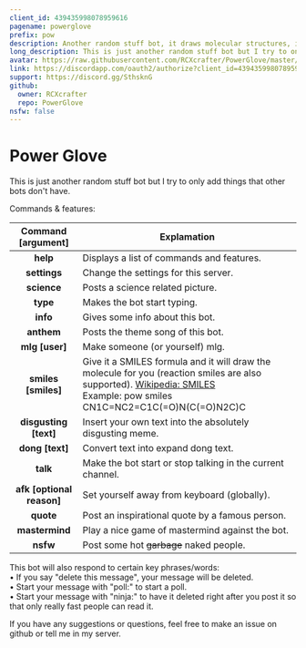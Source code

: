 ```yaml
---
client_id: 439435998078959616
pagename: powerglove
prefix: pow
description: Another random stuff bot, it draws molecular structures, it creates memes and you can talk to it.
long_description: This is just another random stuff bot but I try to only add things that other bots don't have. If you have any suggestions or questions, feel free to make an issue on github or tell me in my server.
avatar: https://raw.githubusercontent.com/RCXcrafter/PowerGlove/master/power%20glove.png
link: https://discordapp.com/oauth2/authorize?client_id=439435998078959616&scope=bot&permissions=104332352
support: https://discord.gg/SthsknG
github:
  owner: RCXcrafter
  repo: PowerGlove
nsfw: false
---
```


# Power Glove  
This is just another random stuff bot but I try to only add things that other bots don't have.

Commands & features:  

|Command [argument]|Explamation|
|:-----------:|-------------|
|**help**|Displays a list of commands and features.|
|**settings**|Change the settings for this server.|
|**science**|Posts a science related picture.|
|**type**|Makes the bot start typing.|
|**info**|Gives some info about this bot.|
|**anthem**|Posts the theme song of this bot.|
|**mlg [user]**|Make someone (or yourself) mlg.|
|**smiles [smiles]**|Give it a SMILES formula and it will draw the molecule for you (reaction smiles are also supported). [Wikipedia: SMILES](https://en.wikipedia.org/wiki/Simplified_molecular-input_line-entry_system) </br> Example: pow smiles CN1C=NC2=C1C(=O)N(C(=O)N2C)C|
|**disgusting [text]**|Insert your own text into the absolutely disgusting meme.|
|**dong [text]**|Convert text into expand dong text.|
|**talk**|Make the bot start or stop talking in the current channel.|
|**afk [optional reason]**|Set yourself away from keyboard (globally).|
|**quote**|Post an inspirational quote by a famous person.|
|**mastermind**|Play a nice game of mastermind against the bot.|
|**nsfw**|Post some hot ~~garbage~~ naked people.|


This bot will also respond to certain key phrases/words:  
• If you say "delete this message", your message will be deleted.  
• Start your message with "poll:" to start a poll.  
• Start your message with "ninja:" to have it deleted right after you post it so that only really fast people can read it.  


If you have any suggestions or questions, feel free to make an issue on github or tell me in my server.  
